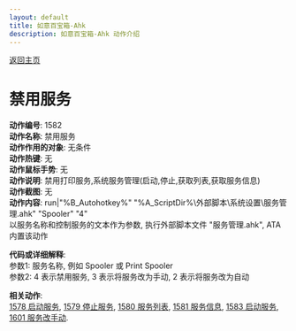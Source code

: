 ```yaml
---
layout: default
title: 如意百宝箱-Ahk
description: 如意百宝箱-Ahk 动作介绍
---
```


[返回主页](../index.md)

# [](#header-2) 禁用服务

**动作编号**: 1582  
**动作名称**: 禁用服务  
**动作作用的对象**: 无条件  
**动作热键**: 无  
**动作鼠标手势**: 无  
**动作说明**: 禁用打印服务,系统服务管理(启动,停止,获取列表,获取服务信息)  
**动作截图**: 无  
**动作内容**: run|"%B_Autohotkey%" "%A_ScriptDir%\外部脚本\系统设置\服务管理.ahk" "Spooler" "4"  
以服务名称和控制服务的文本作为参数, 执行外部脚本文件 "服务管理.ahk", ATA 内置该动作  

**代码或详细解释**:  
参数1: 服务名称, 例如 Spooler 或 Print Spooler  
参数2: 4 表示禁用服务, 3 表示将服务改为手动, 2 表示将服务改为自动  

**相关动作**:  
[1578 启动服务](1578.md), [1579 停止服务](1579.md), [1580 服务列表](1580.md), [1581 服务信息](1581.md), [1583 启动服务](1583.md), [1601 服务改手动](1601.md).  